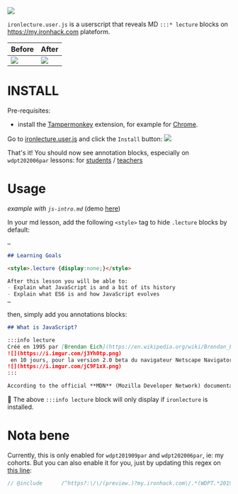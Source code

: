 [![](https://img.shields.io/badge/Tampermonkey-ironlecture.user.js-0a6b00)](https://github.com/abernier/ironlecture/raw/master/ironlecture.user.js)

`ironlecture.user.js` is a userscript that reveals MD `:::* lecture` blocks on https://my.ironhack.com plateform.

|Before|After|
|------|-----|
|![](https://res.cloudinary.com/dtqr57xyj/image/upload/v1612990862/Screenshot_2020-06-01_at_12.webp)|![](https://res.cloudinary.com/dtqr57xyj/image/upload/v1612990863/Screenshot_2020-06-01_at_12_15_57.png)|

# INSTALL

Pre-requisites:
  - install the [Tampermonkey](https://www.tampermonkey.net) extension, for example for [Chrome](https://chrome.google.com/webstore/detail/tampermonkey/dhdgffkkebhmkfjojejmpbldmpobfkfo).

Go to [ironlecture.user.js](https://github.com/abernier/ironlecture/raw/master/ironlecture.user.js) and click the `Install` button:
![](https://assets.codepen.io/67030/Screenshot+2020-06-01+at+11.56.13.png)

That's it! You should now see annotation blocks, especially on `wdpt202006par` lessons: for [students](https://my.ironhack.com/lms/courses/course-v1:IRONHACK+WDPT+202006_PAR) / [teachers](https://preview.my.ironhack.com/lms/courses/course-v1:IRONHACK+WDPT+202006_PAR)

# Usage

*example with `js-intro.md`* (demo [here](https://preview.my.ironhack.com/lms/courses/course-v1:IRONHACK+WDPT+202006_PAR/units/ironhack-course-chapter_1-sequential-vertical))

In your md lesson, add the following `<style>` tag to hide `.lecture` blocks by default:
```markdown
…

## Learning Goals

<style>.lecture {display:none;}</style>

After this lesson you will be able to:
- Explain what JavaScript is and a bit of its history
- Explain what ES6 is and how JavaScript evolves
…
```

then, simply add you annotations blocks:

```markdown
## What is JavaScript?

:::info lecture
Créé en 1995 par [Brendan Eich](https://en.wikipedia.org/wiki/Brendan_Eich) :
![](https://i.imgur.com/j3Yh0tp.png)
 en 10 jours, pour la version 2.0 beta du navigateur Netscape Navigator :
![](https://i.imgur.com/jC9F1xX.png)
:::

According to the official **MDN** (Mozilla Developer Network) documentation, **JavaScript can be defined as a *lightweight* *interpreted* programming language with *first-class functions***.
```

🙌 The above `:::info lecture` block will only display if `ironlecture` is installed.

# Nota bene

Currently, this is only enabled for `wdpt201909par` and `wdpt202006par`, ie: my cohorts. But you can also enable it for you, just by updating this regex on [this line](https://github.com/abernier/ironlecture/blob/dcd1f1c5747fee483527046dc258e27da59904c2/ironlecture.user.js#L7):

```js
// @include      /^https?:\/\/(preview.)?my.ironhack.com\/.*(WDPT.*201909_PAR|WDPT.*202006_PAR).*
```

